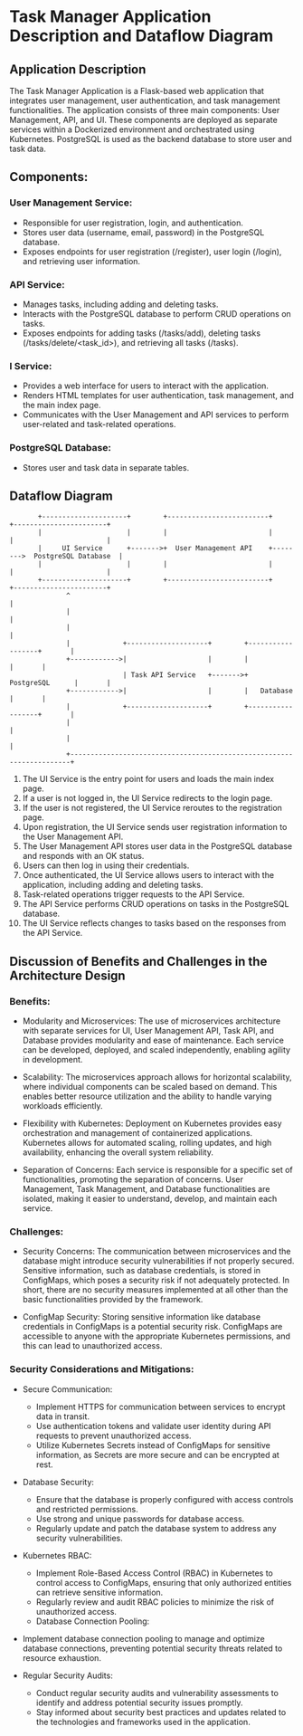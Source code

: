 # Task Manager Application Description and Dataflow Diagram
## Application Description
The Task Manager Application is a Flask-based web application that integrates user management, user authentication, and task management functionalities. The application consists of three main components: User Management, API, and UI. These components are deployed as separate services within a Dockerized environment and orchestrated using Kubernetes. PostgreSQL is used as the backend database to store user and task data.

## Components:
### User Management Service:
* Responsible for user registration, login, and authentication. 
* Stores user data (username, email, password) in the PostgreSQL database.
* Exposes endpoints for user registration (/register), user login (/login), and retrieving user information.

### API Service:
* Manages tasks, including adding and deleting tasks.
* Interacts with the PostgreSQL database to perform CRUD operations on tasks.
* Exposes endpoints for adding tasks (/tasks/add), deleting tasks (/tasks/delete/<task_id>), and retrieving all tasks (/tasks).

### I Service:
* Provides a web interface for users to interact with the application.
* Renders HTML templates for user authentication, task management, and the main index page.
* Communicates with the User Management and API services to perform user-related and task-related operations.

### PostgreSQL Database:
* Stores user and task data in separate tables.

## Dataflow Diagram

```
       +---------------------+        +-------------------------+        +-----------------------+
       |                     |        |                         |        |                       |
       |     UI Service      +------->+  User Management API    +-------->  PostgreSQL Database  |
       |                     |        |                         |        |                       |
       +---------------------+        +-------------------------+        +-----------------------+
              ^                                                                      |
              |                                                                      |
              |                                                                      |
              |             +--------------------+        +------------------+       |
              +------------>|                    |        |                  |       |
                            | Task API Service   +------->+  PostgreSQL      |       |
              +------------>|                    |        |   Database       |       |
              |             +--------------------+        +------------------+       |
              |                                                                      |
              |                                                                      |
              +----------------------------------------------------------------------+
```


1. The UI Service is the entry point for users and loads the main index page.
2. If a user is not logged in, the UI Service redirects to the login page.
3. If the user is not registered, the UI Service reroutes to the registration page.
4. Upon registration, the UI Service sends user registration information to the User Management API.
5. The User Management API stores user data in the PostgreSQL database and responds with an OK status.
6. Users can then log in using their credentials.
7. Once authenticated, the UI Service allows users to interact with the application, including adding and deleting tasks.
8. Task-related operations trigger requests to the API Service.
9. The API Service performs CRUD operations on tasks in the PostgreSQL database.
10. The UI Service reflects changes to tasks based on the responses from the API Service.

## Discussion of Benefits and Challenges in the Architecture Design
### Benefits:
* Modularity and Microservices:
The use of microservices architecture with separate services for UI, User Management API, Task API, and Database provides modularity and ease of maintenance. Each service can be developed, deployed, and scaled independently, enabling agility in development.

* Scalability:
The microservices approach allows for horizontal scalability, where individual components can be scaled based on demand. This enables better resource utilization and the ability to handle varying workloads efficiently.

* Flexibility with Kubernetes:
Deployment on Kubernetes provides easy orchestration and management of containerized applications. Kubernetes allows for automated scaling, rolling updates, and high availability, enhancing the overall system reliability.

* Separation of Concerns:
Each service is responsible for a specific set of functionalities, promoting the separation of concerns. User Management, Task Management, and Database functionalities are isolated, making it easier to understand, develop, and maintain each service.

### Challenges:
* Security Concerns:
The communication between microservices and the database might introduce security vulnerabilities if not properly secured. Sensitive information, such as database credentials, is stored in ConfigMaps, which poses a security risk if not adequately protected. In short, there are no security measures implemented at all other than the basic functionalities provided by the framework.

* ConfigMap Security:
Storing sensitive information like database credentials in ConfigMaps is a potential security risk. ConfigMaps are accessible to anyone with the appropriate Kubernetes permissions, and this can lead to unauthorized access.

### Security Considerations and Mitigations:
* Secure Communication:
    * Implement HTTPS for communication between services to encrypt data in transit. 
    * Use authentication tokens and validate user identity during API requests to prevent unauthorized access.
    * Utilize Kubernetes Secrets instead of ConfigMaps for sensitive information, as Secrets are more secure and can be encrypted at rest.

* Database Security:
    * Ensure that the database is properly configured with access controls and restricted permissions.
    * Use strong and unique passwords for database access.
    * Regularly update and patch the database system to address any security vulnerabilities.

* Kubernetes RBAC:
    * Implement Role-Based Access Control (RBAC) in Kubernetes to control access to ConfigMaps, ensuring that only authorized entities can retrieve sensitive information.
    * Regularly review and audit RBAC policies to minimize the risk of unauthorized access.
    * Database Connection Pooling:

* Implement database connection pooling to manage and optimize database connections, preventing potential security threats related to resource exhaustion.

* Regular Security Audits:
    * Conduct regular security audits and vulnerability assessments to identify and address potential security issues promptly.
    * Stay informed about security best practices and updates related to the technologies and frameworks used in the application.